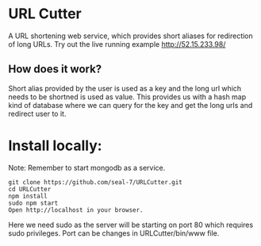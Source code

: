 # URL Cutter
A URL shortening web service, which provides short aliases for redirection of long URLs.
Try out the live running example http://52.15.233.98/

## How does it work?
Short alias provided by the user is used as a key and the long url which needs to be shortned is used as value. This provides us with a hash map kind of database where we can query for the key and get the long urls and redirect user to it.


# Install locally:

Note: Remember to start mongodb as a service.

    git clone https://github.com/seal-7/URLCutter.git
    cd URLCutter
    npm install
    sudo npm start
    Open http://localhost in your browser.
     
Here we need sudo as the server will be starting on port 80 which requires sudo privileges. Port can be changes in URLCutter/bin/www file.

